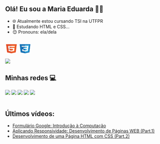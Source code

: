 ## Olá! Eu sou a Maria Eduarda 👋🏻

- 🌐 Atualmente estou cursando TSI na UTFPR
- 💬 Estudando HTML e CSS...
- 😊 Pronouns: ela/dela

<div style="display: inline_block"><br>
  <img align="center" alt="HTML" height="30" width="40" src="https://raw.githubusercontent.com/devicons/devicon/master/icons/html5/html5-original.svg">
  <img align="center" alt="CSS" height="30" width="40" src="https://raw.githubusercontent.com/devicons/devicon/master/icons/css3/css3-original.svg">
</div>

<br>
<img height="180em" src="https://github-readme-stats.vercel.app/api?username=mariagued&show_icons=true&theme=tokyonight"/>

<br> 

## Minhas redes 💻
<div>
<a href="https://www.youtube.com/channel/UCU6RDX6RC7ztvSUCRKtjlUA" target="_blank"><img
src="https://img.shields.io/badge/YouTube-FF0000?style=for-the-badge&logo=youtube&logoColor=white"
target="_blank"></a>
<a href="https://instagram.com/maria.edguedes?igshid=MzMyNGUyNmU2YQ==" target="_blank"><img
src="https://img.shields.io/badge/-Instagram-%23E4405F?style=for-the-badge&logo=instagram&logoColor=white"
target="_blank"></a>
<a href="https://discord./maria.ed.guedes" target="_blank"><img
src="https://img.shields.io/badge/Discord-7289DA?style=for-the-badge&logo=discord&logoColor=white"
target="_blank"></a>
<a href="mailto:mariao.2004@alunos.utfpr.edu.br"><img
src="https://img.shields.io/badge/-Gmail-%23333?style=for-the-badge&logo=gmail&logoColor=white"
target="_blank"></a>
<a href="https://www.linkedin.com/in/maria-eduarda-guedes-863a311b3/" target="_blank"><img
src="https://img.shields.io/badge/-LinkedIn-%230077B5?style=for-the-badge&logo=linkedin&logoColor=white"
target="_blank"></a>
</div>

<br>

## Últimos vídeos:
- [Formulário Google: Introdução à Computação](https://www.youtube.com/watch?v=fhwtD_1TznI)<br/>
- [Aplicando Responsividade: Desenvolvimento de Páginas WEB (Part.1)](https://www.youtube.com/watch?v=IfNVtUOJOUU)<br/>
- [Desenvolvimento de uma Página HTML com CSS (Part.2)](https://www.youtube.com/watch?v=mRM-ssFhRPI)<br/>
